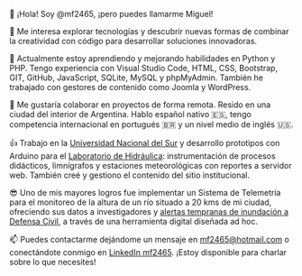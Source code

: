 👋 ¡Hola! Soy @mf2465, ¡pero puedes llamarme Miguel!

👀 Me interesa explorar tecnologías y descubrir nuevas formas de combinar la creatividad con código para desarrollar soluciones innovadoras.

🌱 Actualmente estoy aprendiendo y mejorando habilidades en Python y PHP. Tengo experiencia con Visual Studio Code, HTML, CSS, Bootstrap, GIT, GitHub, JavaScript, SQLite, MySQL y phpMyAdmin. También he trabajado con gestores de contenido como Joomla y WordPress.

💞 Me gustaría colaborar en proyectos de forma remota. Resido en una ciudad del interior de Argentina. Hablo español nativo 🇪🇸, tengo competencia internacional en portugués 🇧🇷 y un nivel medio de inglés 🇺🇸.

:+1: Trabajo en la [Universidad Nacional del Sur](https://www.uns.edu.ar) y desarrollo prototipos con Arduino para el [Laboratorio de Hidráulica](https://www.hidraulica.uns.edu.ar): instrumentación de procesos didácticos, limnígrafos y estaciones meteorológicas con reportes a servidor web. También creé y gestiono el contenido del sitio institucional.

😎 Uno de mis mayores logros fue implementar un Sistema de Telemetría para el monitoreo de la altura de un río situado a 20 kms de mi ciudad, ofreciendo sus datos a investigadores y [alertas tempranas de inundación a Defensa Civil](https://www.hidraulica.uns.edu.ar/site/index.php/en/blog/134-sistema-de-alerta-temprana-naposta), a través de una herramienta digital diseñada ad hoc.

📫 Puedes contactarme dejándome un mensaje en mf2465@hotmail.com o conectándote conmigo en [LinkedIn mf2465](https://www.linkedin.com/in/mf2465/). ¡Estoy disponible para charlar sobre lo que necesites!

<!---
mf2465/mf2465 is a ✨ special ✨ repository because its `README.md` (this file) appears on your GitHub profile.
You can click the Preview link to take a look at your changes. 
--->
